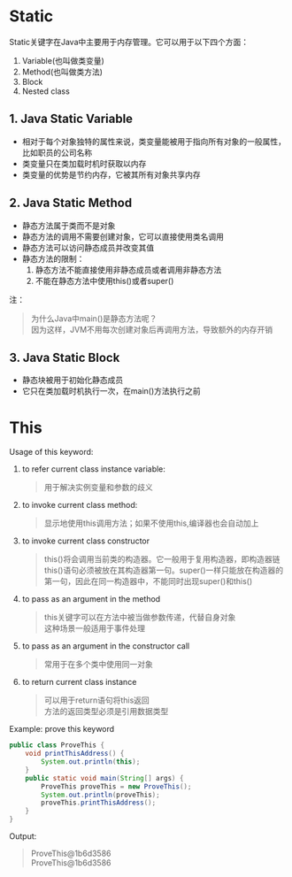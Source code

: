 # Static

Static关键字在Java中主要用于内存管理。它可以用于以下四个方面：
1. Variable(也叫做类变量)
2. Method(也叫做类方法)
3. Block
4. Nested class

## 1. Java Static Variable

- 相对于每个对象独特的属性来说，类变量能被用于指向所有对象的一般属性，比如职员的公司名称
- 类变量只在类加载时机时获取以内存
- 类变量的优势是节约内存，它被其所有对象共享内存

## 2. Java Static Method

- 静态方法属于类而不是对象
- 静态方法的调用不需要创建对象，它可以直接使用类名调用
- 静态方法可以访问静态成员并改变其值
- 静态方法的限制：
  1. 静态方法不能直接使用非静态成员或者调用非静态方法
  2. 不能在静态方法中使用this()或者super()

注：
> 为什么Java中main()是静态方法呢？  
> 因为这样，JVM不用每次创建对象后再调用方法，导致额外的内存开销

## 3. Java Static Block

- 静态块被用于初始化静态成员
- 它只在类加载时机执行一次，在main()方法执行之前

# This

Usage of this keyword:
1. to refer current class instance variable:
    > 用于解决实例变量和参数的歧义
2. to invoke current class method:
    > 显示地使用this调用方法；如果不使用this,编译器也会自动加上
3. to invoke current class constructor
    > this()将会调用当前类的构造器。它一般用于复用构造器，即构造器链  
     this()语句必须被放在其构造器第一句。super()一样只能放在构造器的第一句，因此在同一构造器中，不能同时出现super()和this()
4. to pass as an argument in the method
    > this关键字可以在方法中被当做参数传递，代替自身对象  
     这种场景一般适用于事件处理
5. to pass as an argument in the constructor call
    > 常用于在多个类中使用同一对象
6. to return current class instance
    > 可以用于return语句将this返回  
     方法的返回类型必须是引用数据类型

Example: prove this keyword
```java
public class ProveThis {
    void printThisAddress() {
        System.out.println(this);
    }
    public static void main(String[] args) {
        ProveThis proveThis = new ProveThis();
        System.out.println(proveThis);
        proveThis.printThisAddress();
    }
}
```

Output:
> ProveThis@1b6d3586  
ProveThis@1b6d3586

